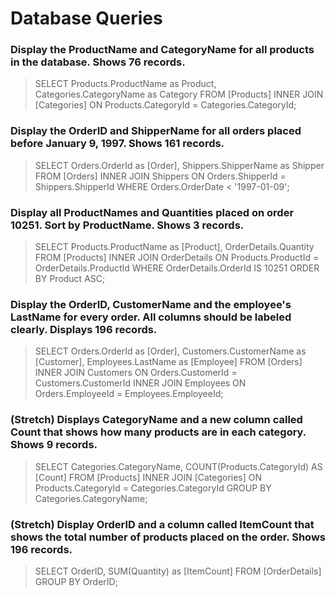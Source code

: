 # Database Queries

### Display the ProductName and CategoryName for all products in the database. Shows 76 records.

> SELECT Products.ProductName as Product, Categories.CategoryName as Category
> FROM [Products]
> INNER JOIN [Categories] ON Products.CategoryId = Categories.CategoryId;

### Display the OrderID and ShipperName for all orders placed before January 9, 1997. Shows 161 records.

> SELECT Orders.OrderId as [Order], Shippers.ShipperName as Shipper
> FROM [Orders]
> INNER JOIN Shippers ON Orders.ShipperId = Shippers.ShipperId
> WHERE Orders.OrderDate < '1997-01-09';

### Display all ProductNames and Quantities placed on order 10251. Sort by ProductName. Shows 3 records.

> SELECT Products.ProductName as [Product], OrderDetails.Quantity
> FROM [Products]
> INNER JOIN OrderDetails ON Products.ProductId = OrderDetails.ProductId
> WHERE OrderDetails.OrderId IS 10251
> ORDER BY Product ASC;

### Display the OrderID, CustomerName and the employee's LastName for every order. All columns should be labeled clearly. Displays 196 records.

> SELECT Orders.OrderId as [Order], Customers.CustomerName as [Customer], Employees.LastName as [Employee]
> FROM [Orders]
> INNER JOIN Customers ON Orders.CustomerId = Customers.CustomerId
> INNER JOIN Employees ON Orders.EmployeeId = Employees.EmployeeId;

### (Stretch) Displays CategoryName and a new column called Count that shows how many products are in each category. Shows 9 records.

> SELECT Categories.CategoryName, COUNT(Products.CategoryId) AS [Count]
> FROM [Products]
> INNER JOIN [Categories]
> ON Products.CategoryId = Categories.CategoryId
> GROUP BY Categories.CategoryName;

### (Stretch) Display OrderID and a column called ItemCount that shows the total number of products placed on the order. Shows 196 records.

> SELECT OrderID, SUM(Quantity) as [ItemCount]
> FROM [OrderDetails]
> GROUP BY OrderID;
